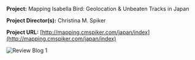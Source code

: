 **Project:**
Mapping Isabella Bird: Geolocation & Unbeaten Tracks in Japan

**Project Director(s):**
Christina M. Spiker 

**Project URL:**
[http://mapping.cmspiker.com/japan/index](http://mapping.cmspiker.com/japan/index)




![Review Blog 1](https://kf-engl350.github.io/KF-engl350/Images/ReviewBlog1.jpg)


